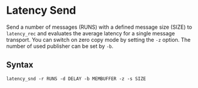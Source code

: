 # Latency Send

Send a number of messages (RUNS) with a defined message size (SIZE) to ```latency_rec``` and evaluates the average latency for a single message transport. 
You can switch on zero copy mode by setting the ```-z``` option. The number of used publisher can be set by ```-b```.

## Syntax

```latency_snd -r RUNS -d DELAY -b MEMBUFFER -z -s SIZE```
